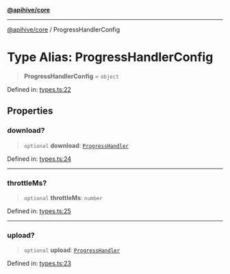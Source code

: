 [**@apihive/core**](../README.md)

***

[@apihive/core](../globals.md) / ProgressHandlerConfig

# Type Alias: ProgressHandlerConfig

> **ProgressHandlerConfig** = `object`

Defined in: [types.ts:22](https://github.com/cleverplatypus/apihive-core/blob/41e3c1cea55590dc03062ff0c7aaa365f3b52362/src/types.ts#L22)

## Properties

### download?

> `optional` **download**: [`ProgressHandler`](ProgressHandler.md)

Defined in: [types.ts:24](https://github.com/cleverplatypus/apihive-core/blob/41e3c1cea55590dc03062ff0c7aaa365f3b52362/src/types.ts#L24)

***

### throttleMs?

> `optional` **throttleMs**: `number`

Defined in: [types.ts:25](https://github.com/cleverplatypus/apihive-core/blob/41e3c1cea55590dc03062ff0c7aaa365f3b52362/src/types.ts#L25)

***

### upload?

> `optional` **upload**: [`ProgressHandler`](ProgressHandler.md)

Defined in: [types.ts:23](https://github.com/cleverplatypus/apihive-core/blob/41e3c1cea55590dc03062ff0c7aaa365f3b52362/src/types.ts#L23)

